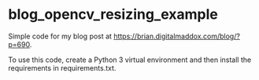 # blog_opencv_resizing_example
Simple code for my blog post at https://brian.digitalmaddox.com/blog/?p=690.

To use this code, create a Python 3 virtual environment and then install the requirements in requirements.txt.

